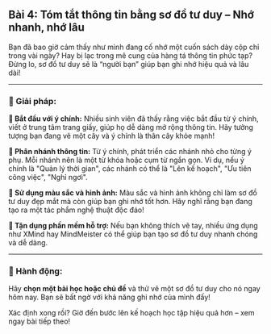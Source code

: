 ## Bài 4: Tóm tắt thông tin bằng sơ đồ tư duy – Nhớ nhanh, nhớ lâu

Bạn đã bao giờ cảm thấy như mình đang cố nhớ một cuốn sách dày cộp chỉ trong vài ngày? Hay bị lạc trong mê cung của hàng tá thông tin phức tạp? Đừng lo, sơ đồ tư duy sẽ là “người bạn” giúp bạn ghi nhớ hiệu quả và lâu dài!

---

### 📌 Giải pháp:

**🔹 Bắt đầu với ý chính:**
Nhiều sinh viên đã thấy rằng việc bắt đầu từ ý chính, viết ở trung tâm trang giấy, giúp họ dễ dàng mở rộng thông tin. Hãy tưởng tượng bạn đang vẽ một cây và ý chính là thân cây khỏe mạnh!

**🔹 Phân nhánh thông tin:**
Từ ý chính, phát triển các nhánh nhỏ cho từng ý phụ. Mỗi nhánh nên là một từ khóa hoặc cụm từ ngắn gọn. Ví dụ, nếu ý chính là "Quản lý thời gian", các nhánh có thể là "Lên kế hoạch", "Ưu tiên công việc", "Nghỉ ngơi".

**🔹 Sử dụng màu sắc và hình ảnh:**
Màu sắc và hình ảnh không chỉ làm sơ đồ tư duy đẹp mắt mà còn giúp bạn ghi nhớ tốt hơn. Hãy nghĩ rằng bạn đang tạo ra một tác phẩm nghệ thuật độc đáo!

**🔹 Tận dụng phần mềm hỗ trợ:**
Nếu bạn không thích vẽ tay, nhiều ứng dụng như XMind hay MindMeister có thể giúp bạn tạo sơ đồ tư duy nhanh chóng và dễ dàng.

---

### 🚀 Hành động:

Hãy **chọn một bài học hoặc chủ đề** và thử vẽ một sơ đồ tư duy cho nó ngay hôm nay. Bạn sẽ bất ngờ với khả năng ghi nhớ của mình đấy!

Xác định xong rồi? Giờ đến bước lên kế hoạch học tập hiệu quả hơn – xem ngay bài tiếp theo!